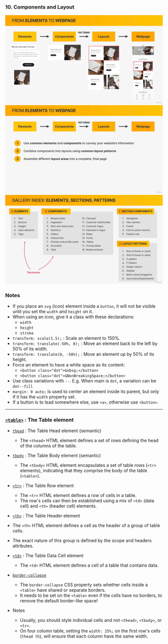 ### 10. Components and Layout

<img src="shots/1.jpg?raw=true" width="700" >
<img src="shots/2.jpg?raw=true" width="700" >
<img src="shots/3.jpg?raw=true" width="700" >

### Notes

- If you place an `svg` (icon) element inside a `button`, it will not be visible until you set the `width` and `height` on it.
- When using an icon, give it a class with these declarations:
  - `width`
  - `height`
  - `stroke`
- `transform: scale(1.5);` : Scale an element to 150%.
- `transform: translate(-50%, 0);` : Move an element back to the left by 50% of its width.
- `transform: translate(0, -50%);` : Move an element up by 50% of its height.
- Force an element to have a white space as its content:
  - `<button class="dot">&nbsp;</button>`
  - `<button class="dot">&NonBreakingSpace;</button>`
- Use class variations with `--`. E.g. When main is `dot`, a variation can be `dot--fill`
- `margin: 0 auto;` is used to center an element inside its parent, but only if it has the `width` property set.
- If a button is to lead somewhere else, use `<a>`, otherwise use `<button>`.

---

### [`<table>`](https://developer.mozilla.org/en-US/docs/Web/HTML/Element/table) : The Table element

- [`thead`](https://developer.mozilla.org/en-US/docs/Web/HTML/Element/thead) : The Table Head element (semantic)

  - The `<thead>` HTML element defines a set of rows defining the head of the columns of the table.

- [`tbody`](https://developer.mozilla.org/en-US/docs/Web/HTML/Element/tbody) : The Table Body element (semantic)

  - The `<tbody>` HTML element encapsulates a set of table rows (`<tr>` elements), indicating that they comprise the body of the table (`<table>`).

- [`<tr>`](https://developer.mozilla.org/en-US/docs/Web/HTML/Element/tr) : The Table Row element

  - The `<tr>` HTML element defines a row of cells in a table.
  - The row's cells can then be established using a mix of `<td>` (data cell) and `<th>` (header cell) elements.

- [`<th>`](https://developer.mozilla.org/en-US/docs/Web/HTML/Element/th) : The Table Header element

- The `<th>` HTML element defines a cell as the header of a group of table cells.
- The exact nature of this group is defined by the scope and headers attributes.

- [`<td>`](https://developer.mozilla.org/en-US/docs/Web/HTML/Element/td) : The Table Data Cell element

  - The `<td>` HTML element defines a cell of a table that contains data.

- [`border-collapse`](https://developer.mozilla.org/en-US/docs/Web/CSS/border-collapse)

  - The `border-collapse` CSS property sets whether cells inside a `<table>` have shared or separate borders.
  - It needs to be set on the `<table>` even if the cells have no borders, to remove the default border-like space!

- Notes
  - Usually, you should style individual cells and not `<thead>`, `<tbody>`, or `<tr>`.
  - On four column table, setting the `width: 25%;` on the first row's cells (`thead th`), will ensure that each column have the same width.
